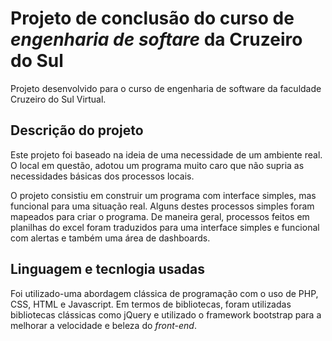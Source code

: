 # Projeto de conclusão do curso de _engenharia de softare_ da Cruzeiro do Sul
Projeto desenvolvido para o curso de engenharia de software da faculdade Cruzeiro do Sul Virtual.

## Descrição do projeto

Este projeto foi baseado na ideia de uma necessidade de um ambiente real. O local em questão,
adotou um programa muito caro que não supria as necessidades básicas dos processos locais.

O projeto consistiu em construir um programa com interface simples, mas funcional para uma situação real.
Alguns destes processos simples foram mapeados para criar o programa. De maneira geral, processos feitos
em planilhas do excel foram traduzidos para uma interface simples e funcional com alertas e também uma área
de dashboards.

## Linguagem e tecnlogia usadas

Foi utilizado-uma abordagem clássica de programação com o uso de PHP, CSS, HTML e Javascript. Em termos de bibliotecas, foram utilizadas bibliotecas clássicas como jQuery e utilizado o framework bootstrap para a melhorar a velocidade e beleza do _front-end_.